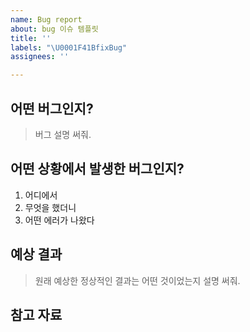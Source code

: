```yaml
---
name: Bug report
about: bug 이슈 템플릿
title: ''
labels: "\U0001F41BfixBug"
assignees: ''

---
```


## 어떤 버그인지?
> 버그 설명 써줘.

## 어떤 상황에서 발생한 버그인지?
1. 어디에서
2. 무엇을 했더니
3. 어떤 에러가 나왔다

## 예상 결과
> 원래 예상한 정상적인 결과는 어떤 것이었는지 설명 써줘.

## 참고 자료
